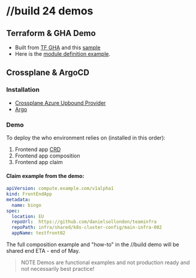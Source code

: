 # //build 24 demos
## Terraform & GHA  Demo
* Built from [TF GHA](https://github.com/hashicorp/setup-terraform) and this [sample](https://github.com/Azure-Samples/terraform-github-actions?tab=readme-ov-file) 
* Here is the [module definition example](./terraform/tfModuleExample.md).


## Crossplane & ArgoCD
### Installation
* [Crossplane Azure Upbound Provider](https://marketplace.upbound.io/providers/upbound/provider-family-azure/v1.1.0)
* [Argo](https://argo-cd.readthedocs.io/en/stable/)

### Demo
To deploy the who environment relies on (installed in this order):
1. Frontend app [CRD](./crossplane-comp/crd.yaml)
2. Frontend app composition
3. Frontend app claim

#### Claim example from the demo:
```yaml
apiVersion: compute.example.com/v1alpha1
kind: FrontEndApp
metadata:
  name: bingo
spec: 
  location: EU
  repoUrl:  https://github.com/danielsollondon/teaminfra
  repoPath: infra/shared/k8s-cluster-config/main-infra-002
  appName: testfront02
```

The full composition example and "how-to" in the //build demo will be shared end ETA - end of May.




>NOTE Demos are functional examples and not production ready and not necessarily best practice!